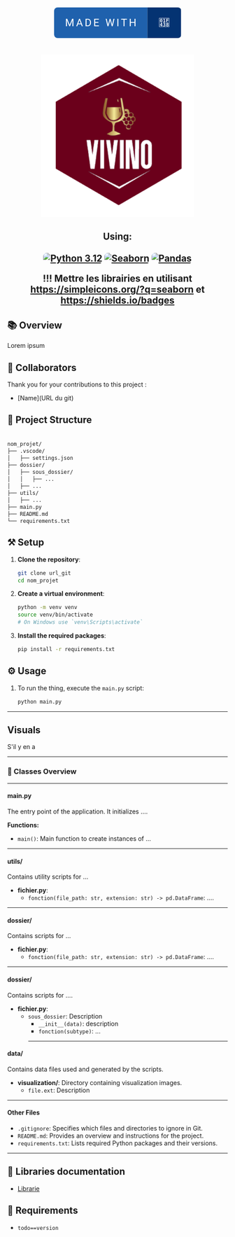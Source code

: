 
<p align="center">
    <br>
     <a href="https://github.com/KriszgruberL" target="_blank"> <img alt="Made with Frogs" src="./assets/made-with-🐸.svg" style="border-radius:0.5rem"></a>
    <br>
    <br><br>
    <a><img src="./assets/Untitled.png" width="350"  /></a>
    <h2 align="center">Using:
    <br>
    <br>
    <a href="https://www.python.org/downloads/release/python-3120/"><img alt="Python 3.12" src="https://img.shields.io/badge/Python%203.12-python?style=for-the-badge&logo=python&logoColor=F8E71C&labelColor=427EC4&color=2680D1" style="border-radius:0.5rem"></a>
    <a href="https://www.crummy.com/software/BeautifulSoup/"><img alt="Seaborn" src="https://img.shields.io/badge/Seaborn-Seaborn?style=for-the-badge&logo=seaborn&color=%236666FF" style="border-radius:0.5rem"></a>
    <a href="https://pandas.pydata.org/docs/"><img alt="Pandas" src="https://img.shields.io/badge/Pandas-Pandas?style=for-the-badge&logo=pandas&color=61B3DD" style="border-radius:0.5rem"></a>
    <br>
</p>

!!! Mettre les librairies en utilisant https://simpleicons.org/?q=seaborn et https://shields.io/badges

## 📚 Overview

Lorem ipsum

## 🕺 Collaborators
Thank you for your contributions to this project : 

- [Name](URL du git)

## 🚧 Project Structure
```

nom_projet/
├── .vscode/
│   ├── settings.json
├── dossier/
│   ├── sous_dossier/
│   │   ├── ...
│   ├── ...
├── utils/
│   ├── ...
├── main.py
├── README.md
└── requirements.txt
```

## ⚒️ Setup

1. **Clone the repository**:
    ```sh
    git clone url_git
    cd nom_projet
    ```

2. **Create a virtual environment**:
    ```sh
    python -m venv venv
    source venv/bin/activate  
    # On Windows use `venv\Scripts\activate`
    ```

3. **Install the required packages**:
    ```sh
    pip install -r requirements.txt
    ```

## ⚙️ Usage

1. To run the thing, execute the `main.py` script:
    ```sh
    python main.py
    ```

---
## Visuals

S'il y en a

---

### 👀 Classes Overview

---
#### **main.py**
The entry point of the application. It initializes ....

**Functions:**
- `main()`: Main function to create instances of ...

---
#### **utils/**
Contains utility scripts for ...

- **fichier.py**:
  - `fonction(file_path: str, extension: str) -> pd.DataFrame`: ....

---

#### **dossier/**
Contains scripts for ...
- **fichier.py**:
  - `fonction(file_path: str, extension: str) -> pd.DataFrame`: ....

---

#### **dossier/**
Contains scripts for ....

- **fichier.py**:
  - `sous_dossier`: Description
    - `__init__(data)`: description
    - `fonction(subtype)`: ...
    ---

#### **data/**
Contains data files used and generated by the scripts.

- **visualization/**: Directory containing visualization images.
  - `file.ext`: Description

---
#### **Other Files**

- `.gitignore`: Specifies which files and directories to ignore in Git.
- `README.md`: Provides an overview and instructions for the project.
- `requirements.txt`: Lists required Python packages and their versions.

---

## 📃 Libraries documentation

- [Librarie](url_librarie)

## 🎯 Requirements

- `todo==version`
